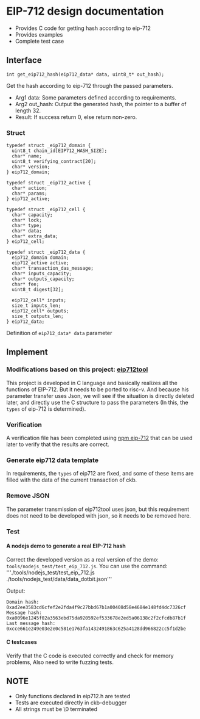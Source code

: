 # EIP-712 design documentation

* Provides C code for getting hash according to eip-712
* Provides examples
* Complete test case

## Interface

```
int get_eip712_hash(eip712_data* data, uint8_t* out_hash);
```

Get the hash according to eip-712 through the passed parameters.

* Arg1 data: Some parameters defined according to requirements.
* Arg2 out_hash: Output the generated hash, the pointer to a buffer of length 32.
* Result: If success return 0, else return non-zero.

### Struct
```
typedef struct _eip712_domain {
  uint8_t chain_id[EIP712_HASH_SIZE];
  char* name;
  uint8_t verifying_contract[20];
  char* version;
} eip712_domain;

typedef struct _eip712_active {
  char* action;
  char* params;
} eip712_active;

typedef struct _eip712_cell {
  char* capacity;
  char* lock;
  char* type;
  char* data;
  char* extra_data;
} eip712_cell;

typedef struct _eip712_data {
  eip712_domain domain;
  eip712_active active;
  char* transaction_das_message;
  char* inputs_capacity;
  char* outputs_capacity;
  char* fee;
  uint8_t digest[32];

  eip712_cell* inputs;
  size_t inputs_len;
  eip712_cell* outputs;
  size_t outputs_len;
} eip712_data;
```

Definition of ```eip712_data* data``` parameter


## Implement

### Modifications based on this project: [eip712tool](https://github.com/markrypt0/eip712tool)

This project is developed in C language and basically realizes all the functions of EIP-712. 
But it needs to be ported to risc-v. And because his parameter transfer uses Json, we will see if the situation is directly deleted later, and directly use the C structure to pass the parameters (In this, the ```types``` of eip-712 is determined).


### Verification

A verification file has been completed using [npm eip-712](https://www.npmjs.com/package/eip-712) that can be used later to verify that the results are correct.


### Generate eip712 data template

In requirements, the ```types``` of eip712 are fixed, and some of these items are filled with the data of the current transaction of ckb.


### Remove JSON

The parameter transmission of eip712tool uses json, but this requirement does not need to be developed with json, so it needs to be removed here.


### Test

#### A nodejs demo to generate a real EIP-712 hash
Correct the developed version as a real version of the demo:
```tools/nodejs_test/test_eip_712.js```. You can use the command: '''./tools/nodejs_test/test_eip_712.js ./tools/nodejs_test/data/data_dotbit.json'''

Output:
```
Domain hash: 0xad2ee3583cd6cfef2e2fda4f9c27bbd67b1a00408d58e4684e148fd4dc7326cf
Message hash: 0xa0096e1245f02a3563ebd75da920592ef533678e2ed5a06138c2f2cfcdb87b1f
Last message hash: 0xcce661e249e03e2e0c581e1763fa1432491863c625a4128dd966822cc5f1d2be
```

#### C testcases
Verify that the C code is executed correctly and check for memory problems, Also need to write fuzzing tests.

## NOTE
* Only functions declared in eip712.h are tested
* Tests are executed directly in ckb-debugger
* All strings must be \0 terminated
